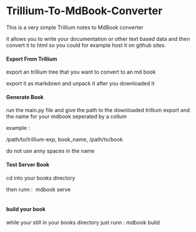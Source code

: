 # Trillium-To-MdBook-Converter
This is a very simple Trillium notes to MdBook converter

it allows you to write your documentation or other text based data and then convert it to html so you could for example host it on github sites. 


#### Export From Trillium

export an trillium tree that you want to convert to an md book 

export it as markdown and unpack it after you downloaded it 

#### Generate Book

run the main.py file and give the path to the downloaded trillium export and the name for your mdbook seperated by a collum 

example : 

/path/to/trillium-exp, book\_name, /path/to/book

do not use anny spaces in the name 

#### Test Server Book

cd into your books directory 

then runn :  mdbook serve  
 

#### build your book

while your still in your books directory just runn : mdbook build 
